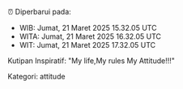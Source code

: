 ⏰ Diperbarui pada:
- WIB: Jumat, 21 Maret 2025 15.32.05 UTC
- WITA: Jumat, 21 Maret 2025 16.32.05 UTC
- WIT: Jumat, 21 Maret 2025 17.32.05 UTC

Kutipan Inspiratif:
"My life,My rules My Attitude!!!"


Kategori: attitude


